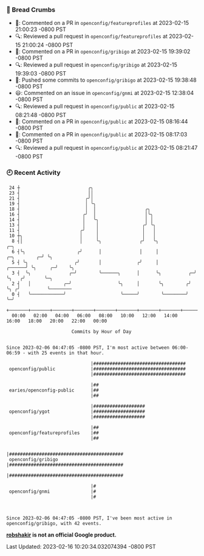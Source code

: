 ### 🍞 Bread Crumbs

 * 💬: Commented on a PR in  `openconfig/featureprofiles` at 2023-02-15 21:00:23 -0800 PST
 * 🔍: Reviewed a pull request in  `openconfig/featureprofiles` at 2023-02-15 21:00:24 -0800 PST
 * 💬: Commented on a PR in  `openconfig/gribigo` at 2023-02-15 19:39:02 -0800 PST
 * 🔍: Reviewed a pull request in  `openconfig/gribigo` at 2023-02-15 19:39:03 -0800 PST
 * 🚢: Pushed some commits to `openconfig/gribigo` at 2023-02-15 19:38:48 -0800 PST
 * 😃: Commented on an issue in `openconfig/gnmi` at 2023-02-15 12:38:04 -0800 PST
 * 🔍: Reviewed a pull request in  `openconfig/public` at 2023-02-15 08:21:48 -0800 PST
 * 💬: Commented on a PR in  `openconfig/public` at 2023-02-15 08:16:44 -0800 PST
 * 💬: Commented on a PR in  `openconfig/public` at 2023-02-15 08:17:03 -0800 PST
 * 🔍: Reviewed a pull request in  `openconfig/public` at 2023-02-15 08:21:47 -0800 PST

### 🕘 Recent Activity
```
 24 ┼                         ╭╮
 23 ┤                         ││
 21 ┤                        ╭╯│
 19 ┤                        │ ╰╮
 18 ┤                        │  │                  ╭╮
 16 ┤                       ╭╯  │                  │╰╮
 14 ┤                       │   ╰╮                 │ │
 13 ┤                       │    │                ╭╯ ╰╮
 11 ┤                      ╭╯    │                │   │
 10 ┼╮                     │     │                │   │
  8 ┤│                     │     ╰╮              ╭╯   ╰╮                                 ╭─╮
  6 ┤╰╮                   ╭╯      │              │     │                    ╭─╮        ╭─╯ ╰╮
  5 ┤ ╰╮                 ╭╯       │             ╭╯     │             ╭──────╯ ╰╮     ╭─╯    ╰╮
  3 ┤  ╰╮              ╭─╯        ╰──────╮      │      ╰╮          ╭─╯         ╰╮   ╭╯       ╰─╮
  2 ┤   │            ╭─╯                 ╰╮     │       ╰╮        ╭╯            ╰╮ ╭╯          ╰────────
  0 ┤   ╰────────────╯                    ╰─────╯        ╰────────╯              ╰─╯
    +───────+───────+───────+───────+───────+───────+───────+───────+───────+───────+───────+───────+────
  00:00   02:00   04:00   06:00   08:00   10:00   12:00   14:00   16:00   18:00   20:00   22:00   00:00   

						Commits by Hour of Day


Since 2023-02-06 04:47:05 -0800 PST, I'm most active between 06:00-06:59 - with 25 events in that hour.

```



```
                               |##################################
 openconfig/public             |##################################
                               |##################################

                               |##
 earies/openconfig-public      |##
                               |##

                               |###################
 openconfig/ygot               |###################
                               |###################

                               |##
 openconfig/featureprofiles    |##
                               |##

                               |##########################################
 openconfig/gribigo            |##########################################
                               |##########################################

                               |#
 openconfig/gnmi               |#
                               |#



Since 2023-02-06 04:47:05 -0800 PST, I've been most active in openconfig/gribigo, with 42 events.

```
**[robshakir](mailto:robjs@google.com) is not an official Google product.**  


Last Updated: 2023-02-16 10:20:34.032074394 -0800 PST
